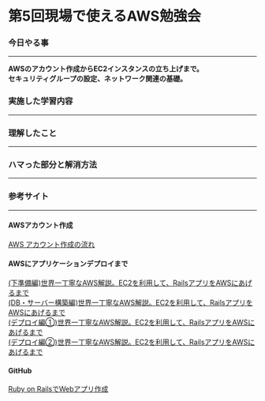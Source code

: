 # 第5回現場で使えるAWS勉強会

### 今日やる事
****
**AWSのアカウント作成からEC2インスタンスの立ち上げまで。**  
**セキュリティグループの設定、ネットワーク関連の基礎。**

### 実施した学習内容
****

### 理解したこと
****

### ハマった部分と解消方法
****

### 参考サイト
****
#### AWSアカウント作成
[AWS アカウント作成の流れ](https://aws.amazon.com/jp/register-flow/)  

#### AWSにアプリケーションデプロイまで
[(下準備編)世界一丁寧なAWS解説。EC2を利用して、RailsアプリをAWSにあげるまで](https://qiita.com/naoki_mochizuki/items/f795fe3e661a3349a7ce)  
[(DB・サーバー構築編)世界一丁寧なAWS解説。EC2を利用して、RailsアプリをAWSにあげるまで](https://qiita.com/naoki_mochizuki/items/22cfbf4bf7ec95f6ac1c)  
[(デプロイ編①)世界一丁寧なAWS解説。EC2を利用して、RailsアプリをAWSにあげるまで](https://qiita.com/naoki_mochizuki/items/814e0979217b1a25aa3e)  
[(デプロイ編②)世界一丁寧なAWS解説。EC2を利用して、RailsアプリをAWSにあげるまで](https://qiita.com/naoki_mochizuki/items/5a1757d222806cbe0cd1)  

#### GitHub
[Ruby on RailsでWebアプリ作成](https://github.com/koujienami/TimeLine)